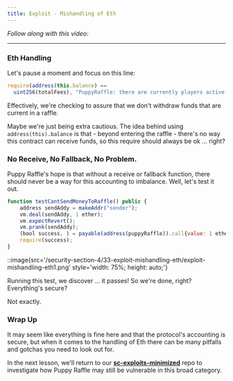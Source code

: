 ```yaml
---
title: Exploit - Mishandling of Eth
---
```


_Follow along with this video:_

---

### Eth Handling

Let's pause a moment and focus on this line:

```js
require(address(this.balance) ==
  uint256(totalFees), "PuppyRaffle: there are currently players active!");
```

Effectively, we're checking to assure that we don't withdraw funds that are current in a raffle.

Maybe we're just being extra cautious. The idea behind using `address(this).balance` is that - beyond entering the raffle - there's no way this contract can receive funds, so this require should always be ok ... right?

### No Receive, No Fallback, No Problem.

Puppy Raffle's hope is that without a receive or fallback function, there should never be a way for this accounting to imbalance. Well, let's test it out.

```js
function testCantSendMoneyToRaffle() public {
    address sendAddy = makeAddr("sender");
    vm.deal(sendAddy, 1 ether);
    vm.expectRevert();
    vm.prank(sendAddy);
    (bool success, ) = payable(address(puppyRaffle)).call{value: 1 ether}("");
    require(success);
}
```

::image{src='/security-section-4/33-exploit-mishandling-eth/exploit-mishandling-eth1.png' style='width: 75%; height: auto;'}

Running this test, we discover ... it passes! So we're done, right? Everything's secure?

Not exactly.

### Wrap Up

It may seem like everything is fine here and that the protocol's accounting is secure, but when it comes to the handling of Eth there can be many pitfalls and gotchas you need to look out for.

In the next lesson, we'll return to our [**sc-exploits-minimized**](https://github.com/Cyfrin/sc-exploits-minimized) repo to investigate how Puppy Raffle may still be vulnerable in this broad category.
